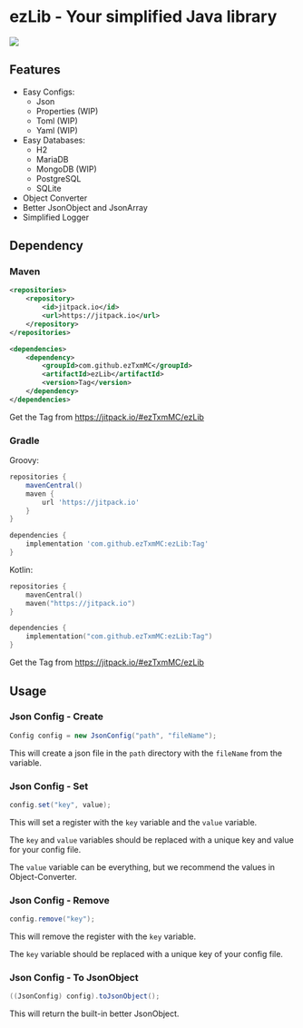 # ezLib - Your simplified Java library

[![](https://jitpack.io/v/ezTxmMC/ezLib.svg)](https://jitpack.io/#ezTxmMC/ezLib)

## Features

- Easy Configs:
  - Json
  - Properties (WIP)
  - Toml (WIP)
  - Yaml (WIP)
- Easy Databases:
  - H2
  - MariaDB
  - MongoDB (WIP)
  - PostgreSQL
  - SQLite
- Object Converter
- Better JsonObject and JsonArray
- Simplified Logger

## Dependency

### Maven

```xml
<repositories>
    <repository>
        <id>jitpack.io</id>
        <url>https://jitpack.io</url>
    </repository>
</repositories>

<dependencies>
    <dependency>
        <groupId>com.github.ezTxmMC</groupId>
        <artifactId>ezLib</artifactId>
        <version>Tag</version>
    </dependency>
</dependencies>
```

Get the Tag from https://jitpack.io/#ezTxmMC/ezLib

### Gradle

Groovy:

```groovy
repositories {
    mavenCentral()
    maven {
        url 'https://jitpack.io'
    }
}

dependencies {
    implementation 'com.github.ezTxmMC:ezLib:Tag'
}
```

Kotlin:

```kotlin
repositories {
    mavenCentral()
    maven("https://jitpack.io")
}

dependencies {
    implementation("com.github.ezTxmMC:ezLib:Tag")
}
```

Get the Tag from https://jitpack.io/#ezTxmMC/ezLib

## Usage

### Json Config - Create

```java
Config config = new JsonConfig("path", "fileName");
```

This will create a json file in the `path` directory with the `fileName` from the variable.

### Json Config - Set

```java
config.set("key", value);
```

This will set a register with the `key` variable and the `value` variable.

The `key` and `value` variables should be replaced with a unique key and value for your config file.

The `value` variable can be everything, but we recommend the values in Object-Converter.

### Json Config - Remove

```java
config.remove("key");
```

This will remove the register with the `key` variable.

The `key` variable should be replaced with a unique key of your config file.

### Json Config - To JsonObject

```java
((JsonConfig) config).toJsonObject();
```

This will return the built-in better JsonObject.
